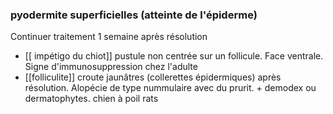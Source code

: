 ### pyodermite superficielles (atteinte de l'épiderme) 
Continuer traitement 1 semaine après résolution
-  [[ impétigo du chiot]]
    pustule non centrée sur un follicule. Face ventrale. Signe d'immunosuppression chez l'adulte
-   [[folliculite]]
    croute jaunâtres (collerettes épidermiques) après résolution. Alopécie de type nummulaire avec du prurit. + demodex ou dermatophytes. chien à poil rats